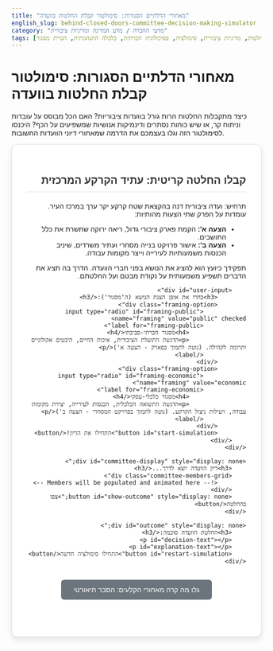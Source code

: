 ```yaml
---
title: "מאחורי הדלתיים הסגורות: סימולטור קבלת החלטות בוועדה"
english_slug: behind-closed-doors-committee-decision-making-simulator
category: "מדעי החברה / מדע המדינה ומדיניות ציבורית"
tags: [קבלת החלטות, מדיניות ציבורית, סימולציה, פסיכולוגיה חברתית, כלכלה התנהגותית, הטיית מסגור]
---
```

# מאחורי הדלתיים הסגורות: סימולטור קבלת החלטות בוועדה

כיצד מתקבלות החלטות הרות גורל בוועדות ציבוריות? האם הכל מבוסס על עובדות וניתוח קר, או שיש כוחות נסתרים ודינמיקות אנושיות שמשפיעים על הכף? היכנסו לסימולטור הזה וגלו בעצמכם את הדרמה שמאחורי דיוני הוועדות החשובות.

<div id="simulation-area">
    <div id="intro-screen">
        <h2>קבלו החלטה קריטית: עתיד הקרקע המרכזית</h2>
        <p>תרחיש: ועדה ציבורית דנה בהקצאת שטח קרקע יקר ערך במרכז העיר. עומדות על הפרק שתי הצעות מהותיות:</p>
        <ul>
            <li><strong>הצעה א':</strong> הקמת פארק ציבורי גדול, ריאה ירוקה שתשרת את כלל התושבים.</li>
            <li><strong>הצעה ב':</strong> אישור פרויקט בנייה מסחרי ועתיר משרדים, שיניב הכנסות משמעותיות לעירייה וייצר מקומות עבודה.</li>
        </ul>
        <p>תפקידך כיועץ הוא להציג את הנושא בפני חברי הוועדה. הדרך בה תציג את הדברים תשפיע משמעותית על נקודת מבטם ועל החלטתם.</p>

        <div id="user-input">
            <h3>בחרו את אופן הצגת הנושא (ה'מסגור'):</h3>
            <div class="framing-option">
                <input type="radio" id="framing-public" name="framing" value="public" checked>
                <label for="framing-public">
                    <h4>מסגור חברתי-סביבתי</h4>
                    <p>הדגשת התועלת הציבורית, איכות החיים, היבטים אקולוגיים ותרומה לקהילה. (נוטה לתמוך בפארק - הצעה א')</p>
                </label>
            </div>
            <div class="framing-option">
                <input type="radio" id="framing-economic" name="framing" value="economic">
                <label for="framing-economic">
                    <h4>מסגור כלכלי-עסקי</h4>
                    <p>הדגשת התשואה הכלכלית, הכנסות לעירייה, יצירת מקומות עבודה, ויעילות ניצול הקרקע. (נוטה לתמוך בפרויקט המסחרי - הצעה ב')</p>
                </label>
            </div>
            <button id="start-simulation">התחילו את הדיון!</button>
        </div>
    </div>

    <div id="committee-display" style="display: none;">
        <h3>דיון הוועדה יוצא לדרך...</h3>
        <div class="committee-members-grid">
            <!-- Members will be populated and animated here -->
        </div>
        <button id="show-outcome" style="display: none;">צפו בהחלטה</button>
    </div>

    <div id="outcome" style="display: none;">
        <h3>החלטת הוועדה סוכמה:</h3>
        <p id="decision-text"></p>
        <p id="explanation-text"></p>
        <button id="restart-simulation">התחילו סימולציה חדשה</button>
    </div>
</div>

<style>
#simulation-area {
    font-family: 'Heebo', sans-serif; /* Using Heebo for modern look */
    direction: rtl;
    text-align: right;
    border: 1px solid #e0e0e0;
    padding: 30px;
    margin-bottom: 30px;
    background-color: #ffffff;
    border-radius: 12px;
    box-shadow: 0 6px 12px rgba(0,0,0,0.1);
    max-width: 800px;
    margin-left: auto;
    margin-right: auto;
}

h2, h3 {
    color: #333;
    border-bottom: 2px solid #f0f0f0;
    padding-bottom: 10px;
    margin-bottom: 20px;
}

#user-input {
    margin-top: 20px;
    padding: 20px;
    background-color: #f8f8f8;
    border-radius: 8px;
}

.framing-option {
    margin-bottom: 15px;
    padding: 15px;
    border: 1px solid #ddd;
    border-radius: 8px;
    cursor: pointer;
    transition: all 0.3s ease;
}

.framing-option:hover {
    background-color: #eef;
    border-color: #cce;
}

.framing-option input[type="radio"] {
    margin-left: 10px;
    transform: scale(1.2);
}

.framing-option label {
    display: inline-block;
    cursor: pointer;
    font-weight: normal;
    color: #555;
}

.framing-option label h4 {
    margin: 0 0 5px 0;
    color: #0056b3;
}

.framing-option label p {
    margin: 0;
    font-size: 0.9em;
    color: #777;
}


button {
    padding: 12px 25px;
    background-color: #007bff;
    color: white;
    border: none;
    border-radius: 6px;
    cursor: pointer;
    font-size: 1em;
    margin-top: 15px;
    transition: background-color 0.3s ease, transform 0.1s ease;
    display: block;
    width: fit-content;
    margin-left: auto;
    margin-right: auto;
}

button:hover {
    background-color: #0056b3;
}

button:active {
    transform: scale(0.98);
}

#show-outcome {
     background-color: #28a745; /* Green color for outcome button */
     margin-top: 30px;
}

#show-outcome:hover {
     background-color: #218838;
}

#restart-simulation {
    background-color: #6c757d; /* Gray for restart */
    margin-top: 30px;
}

#restart-simulation:hover {
    background-color: #5a6268;
}


#committee-display {
    margin-top: 30px;
    padding-top: 20px;
    animation: fadeIn 1s ease-out;
}

.committee-members-grid {
    display: grid;
    grid-template-columns: repeat(auto-fit, minmax(300px, 1fr)); /* Responsive grid */
    gap: 20px;
}


.committee-member {
    display: flex;
    flex-direction: column;
    border: 1px solid #ddd;
    border-radius: 8px;
    background-color: #fdfdfd;
    overflow: hidden; /* Needed for border-radius on children */
    opacity: 0; /* Start hidden for animation */
    transform: translateY(20px); /* Start slightly below for animation */
    animation: slideInUp 0.6s ease-out forwards; /* Animation handled by JS delay */
}

.member-info {
    padding: 15px;
    background-color: #eef; /* Light background for info */
    border-bottom: 1px solid #dde;
}

.member-info h4 {
    margin-top: 0;
    margin-bottom: 5px;
    color: #333;
}

.member-info p {
    margin: 0;
    font-size: 0.9em;
    color: #555;
}

.member-reaction {
    padding: 15px;
    background-color: #fff; /* White background for reaction */
    flex-grow: 1;
    position: relative;
    border-right: 4px solid #007bff; /* Accent border */
    color: #333;
    font-style: italic;
    opacity: 0; /* Start hidden for animation */
    transform: translateX(20px); /* Start slightly right for animation */
    animation: fadeInText 0.8s ease-out forwards; /* Animation handled by JS delay */
}

/* Subtle arrow for reaction */
.member-reaction::before {
    content: "";
    position: absolute;
    right: -8px; /* Position the pointer */
    top: 20px;
    border-top: 8px solid transparent;
    border-bottom: 8px solid transparent;
    border-right: 8px solid #007bff; /* Color of the pointer */
}


#outcome {
    margin-top: 30px;
    padding: 25px;
    border-top: 3px solid #28a745; /* Green accent */
    background-color: #e9f7ef; /* Light green background */
    border-radius: 8px;
    animation: fadeIn 1s ease-out;
}

#outcome h3 {
    margin-top: 0;
    color: #218838; /* Darker green */
    border-bottom-color: #cce;
}

#decision-text {
    font-size: 1.2em;
    font-weight: bold;
    color: #0056b3; /* Blue */
    margin-bottom: 15px;
}

#explanation-text {
    font-size: 1em;
    color: #444;
    line-height: 1.6;
}

/* Animations */
@keyframes fadeIn {
    from { opacity: 0; }
    to { opacity: 1; }
}

@keyframes slideInUp {
    from { opacity: 0; transform: translateY(20px); }
    to { opacity: 1; transform: translateY(0); }
}

@keyframes fadeInText {
    from { opacity: 0; transform: translateX(20px); }
    to { opacity: 1; transform: translateX(0); }
}


/* Explanation Section Styling */
#toggle-explanation {
    display: block;
    width: fit-content;
    margin: 30px auto;
    padding: 12px 25px;
    background-color: #6c757d;
    color: white;
    border: none;
    border-radius: 6px;
    cursor: pointer;
    font-size: 1em;
    transition: background-color 0.3s ease;
}

#toggle-explanation:hover {
    background-color: #5a6268;
}

#explanation {
    margin-top: 20px;
    padding: 30px;
    border: 1px solid #e0e0e0;
    background-color: #f9f9f9;
    border-radius: 12px;
    direction: rtl;
    text-align: right;
    box-shadow: 0 4px 8px rgba(0,0,0,0.08);
}

#explanation h2, #explanation h3 {
    color: #333;
    margin-bottom: 15px;
    border-bottom: 1px solid #eee;
    padding-bottom: 8px;
}

#explanation p {
    line-height: 1.7;
    margin-bottom: 18px;
    color: #444;
}

#explanation ul {
    margin-bottom: 18px;
    padding-right: 25px;
    color: #444;
}

#explanation li {
    margin-bottom: 10px;
    line-height: 1.6;
}
</style>

<button id="toggle-explanation">גלו מה קרה מאחורי הקלעים: הסבר תיאורטי</button>

<div id="explanation" style="display: none;">
    <h2>הסבר תיאורטי: ניווט במבוך קבלת החלטות בוועדות</h2>

    <p>כפי שחוויתם בסימולטור, קבלת החלטות במדיניות ציבורית אינה תהליך אחיד, שקוף ותמיד רציונלי. היא מושפעת עמוקות לא רק מניתוח אובייקטיבי של נתונים, אלא גם מדינמיקות אנושיות, אינטרסים מגוונים, לחצים חיצוניים, ובעיקר – <strong>הטיית המסגור (Framing Bias)</strong>.</p>

    <h3>הטיית מסגור והשפעתה</h3>
    <p>הטיית מסגור היא הטיה קוגניטיבית שבה אנשים מגיבים לבחירות שונות בהתאם לאופן שבו האפשרויות מוצגות להם – כלומר, ה"מסגרת" או ההקשר שבו המידע מוגש. גם אם הנתונים האובייקטיביים זהים לחלוטין, הצגה שמדגישה היבטים חיוביים מסוימים לעומת אחרים יכולה להוביל להחלטה שונה לחלוטין.</p>
    <p>בסימולטור, הצגת הנושא מנקודת מבט חברתית-סביבתית לעומת נקודת מבט כלכלית-עסקית הדגימה כיצד אותו פרויקט (פארק או מסחרי) יכול להיתפס אחרת לחלוטין בעיני חברי הוועדה, בהתאם להיבטים שהובלטו.</p>

    <h3>למה קבלת החלטות בוועדות מורכבת כל כך?</h3>
    <p>מעבר להטיות קוגניטיביות אישיות, קבלת החלטות קבוצתית בוועדות מוסיפה שכבות נוספות של מורכבות:</p>
    <ul>
        <li>**מגוון אינטרסים ומומחיות:** כל חבר ועדה מגיע עם רקע, ערכים, אינטרסים וקשרים משלו (כלכלנית, סוציולוג, פוליטיקאית, מומחה טכני...). המפגש בין נקודות המבט השונות הכרחי לדיון מעמיק, אך הוא גם מקור טבעי לחילוקי דעות ודחיפת אג'נדות.</li>
        <li>**לחצים פוליטיים וציבוריים:** ועדות ציבוריות פועלות בזירה פוליטית. שיקולים כמו שמירה על תמיכה פוליטית, תגובת הציבור, לחצי לובי וקבוצות אינטרס – כל אלו משפיעים על שיקולי החברים לצד (ולעיתים במקום) הניתוח האובייקטיבי. הפוליטיקאית בסימולטור מדגימה היבט זה.</li>
        <li>**דינמיקה קבוצתית:** בתוך קבוצה יכולות לפעול דינמיקות כמו "חשיבת יחד" (Groupthink), לחץ חברתי לקונפורמיזם, או השפעת יתר של חבר ועדה דומיננטי. גם האופן שבו מנוהל הדיון והאם כל הקולות נשמעים משפיע.</li>
        <li>**מגבלות רציונליות ("רציונליות חסומה"):** גם אם היו מנסים להיות רציונליים לחלוטין, מקבלי החלטות מוגבלים בזמן, בידע זמין, וביכולת עיבוד מידע. לכן, לרוב הם מסתפקים בפתרון "מספק" ולאו דווקא "אופטימלי" (מודל סטיספייסינג).</li>
    </ul>

    <h3>סיכום</h3>
    <p>קבלת החלטות בוועדות ציבוריות היא בבסיסה משחק מורכב של השפעה, שכנוע, ניווט בין אינטרסים שונים, והתמודדות עם מגבלות אנושיות ופוליטיות. הבנת ה"מסגור" של הדיון והדינמיקות המופעלות בתוך הוועדה היא קריטית כדי להבין מדוע החלטות מסוימות מתקבלות, לעיתים בניגוד לניתוח "רציונלי" לכאורה.</p>
</div>

<script>
document.getElementById('start-simulation').addEventListener('click', startSimulation);
document.getElementById('toggle-explanation').addEventListener('click', toggleExplanation);
document.getElementById('show-outcome').addEventListener('click', showOutcome);
document.getElementById('restart-simulation').addEventListener('click', restartSimulation);


const committeeMembersData = [
    { id: 'aviva', name: 'אביבה', role: 'הכלכלנית הפרגמטית', initialLeaning: -0.1, publicFramingEffect: 0.1, economicFramingEffect: -0.4, publicReaction: "הנתונים הסביבתיים מרשימים, אך מה המשמעות הכלכלית ארוכת הטווח? צריך לבחון את יחס עלות-תועלת והכנסות פוטנציאליות לעומק.", economicReaction: "הצגת הנתונים הכלכליים ברורה. חשוב להבטיח את יעילות ההשקעה ואת הסיכונים הפיננסיים הכרוכים בפרויקט."}, // -1 for Commercial, +1 for Park. Leaning is a continuous scale
    { id: 'david', name: 'דוד', role: 'הסוציולוג האכפתי', initialLeaning: 0.4, publicFramingEffect: 0.5, economicFramingEffect: -0.3, publicReaction: "ההצעה הזו תתרום רבות לקהילה, תשפר את איכות החיים ותחזק את הלכידות החברתית. זה נכס יקר ערך לתושבים!", economicReaction: "אני חושש שהדגש על ההיבטים הכלכליים בא על חשבון צרכי התושבים, המרחב הציבורי וההשלכות החברתיות השליליות האפשריות."},
    { id: 'sara', name: 'שרה', role: 'הפוליטיקאית הריאלית', initialLeaning: 0, publicFramingEffect: 0.6, economicFramingEffect: -0.5, publicReaction: "הציבור יאהב את זה! זה פרויקט עם תדמית חיובית ויזכה לתמיכה רחבה. זו השקעה חכמה בעתיד העיר ואזרחיה.", economicReaction: "הפרויקט הזה יביא הכנסות משמעותיות לעירייה, יתרום לצמיחה כלכלית וייצור מקומות עבודה. חשוב לדבר עם הגורמים הרלוונטיים ולקדם אותו במהירות."},
    { id: 'yossi', name: 'יוסי', role: 'המומחה הטכני', initialLeaning: 0, publicFramingEffect: 0.2, economicFramingEffect: -0.2, publicReaction: "מההיבט ההנדסי והסביבתי, הפרויקט נראה בר-ביצוע ועומד בתקנים הנדרשים. האתגרים הטכניים ניתנים לניהול.", economicReaction: "יש לבחון לעומק את התחזיות הכלכליות ואת עלויות התחזוקה והתפעול לאורך זמן. מההיבט הטכני, שני הפרויקטים אפשריים עם הבדלים בפרטים."},
];

let simulationOutcome = null; // To store the result between steps

function startSimulation() {
    const framing = document.querySelector('input[name="framing"]:checked').value;
    const introScreen = document.getElementById('intro-screen');
    const committeeDisplay = document.getElementById('committee-display');
    const membersGrid = committeeDisplay.querySelector('.committee-members-grid');
    const showOutcomeButton = document.getElementById('show-outcome');

    // Hide intro, show committee display
    introScreen.style.display = 'none';
    committeeDisplay.style.display = 'block';
    membersGrid.innerHTML = ''; // Clear previous members
    showOutcomeButton.style.display = 'none';

    let finalLeanings = {};
    let memberReactionsHTML = '';
    let overallExplanationParts = [`הדיון בוועדה התפתח על בסיס ההצגה שהתמקדה ב<strong>${framing === 'public' ? 'תועלת הציבורית והסביבתית (פארק)' : 'תועלת הכלכלית והתשואה (מסחרי)'}</strong>.`];
    let votes = { park: 0, commercial: 0 };
    let memberVoteExplanations = {};

    committeeMembersData.forEach(member => {
        let currentLeaning = member.initialLeaning;
        let reactionText = "";
        let voteExplanation = "";

        if (framing === 'public') {
            currentLeaning += member.publicFramingEffect;
            reactionText = member.publicReaction;
        } else { // framing === 'economic'
            currentLeaning += member.economicFramingEffect;
            reactionText = member.economicReaction;
        }

        // Add some randomness to the final leaning for less predictability
        currentLeaning += (Math.random() - 0.5) * 0.3; // +/- 0.15 randomness

        finalLeanings[member.id] = currentLeaning;

        // Determine vote based on final leaning
        let vote;
        if (currentLeaning > 0.2) { // Threshold for Park
            vote = 'park';
            votes.park++;
            voteExplanation = `נטה משמעותית לכיוון הפארק והצביע בעדו.`;
        } else if (currentLeaning < -0.2) { // Threshold for Commercial
            vote = 'commercial';
            votes.commercial++;
             voteExplanation = `נטה משמעותית לכיוון הפרויקט המסחרי והצביע בעדו.`;
        } else {
            vote = 'abstain';
             voteExplanation = `עמד על הגדר או התמקד בהיבטים טכניים/בחינה נוספת, ונמנע.`;
        }
         memberVoteExplanations[member.id] = `<strong>${member.name}, ${member.role}:</strong> ${voteExplanation}`;


        // Create HTML for member, initially hidden
        memberReactionsHTML += `
            <div class="committee-member" data-member="${member.id}">
                <div class="member-info">
                    <h4>${member.name}</h4>
                    <p>${member.role}</p>
                </div>
                <div class="member-reaction"></div>
            </div>
        `;
    });

    membersGrid.innerHTML = memberReactionsHTML;

    // Animate members appearing and speaking
    const memberElements = membersGrid.querySelectorAll('.committee-member');
    let delay = 0;
    memberElements.forEach((memberEl, index) => {
        const memberId = memberEl.getAttribute('data-member');
        const memberData = committeeMembersData.find(m => m.id === memberId);
        const reactionEl = memberEl.querySelector('.member-reaction');

        // Animate member container
        memberEl.style.animationDelay = `${delay}s`;
        memberEl.style.opacity = 1; // Override initial opacity for animation start

        // Animate reaction text appearing after member container
        setTimeout(() => {
            reactionEl.innerText = memberData.publicReaction; // Use the determined reaction text
            reactionEl.style.animationDelay = '0s'; // Apply text animation immediately after parent appears
            reactionEl.style.opacity = 1; // Override initial opacity for animation start
        }, delay * 1000 + 300); // Small delay after member slide-in

         delay += 1.2; // Delay for the next member

    });

    // Determine final decision after reactions are shown
    let decision = "";
    let outcomeExplanation = "";

    if (votes.park > votes.commercial) {
        decision = "<strong>הוחלט לאשר את הקמת הפארק הציבורי (הצעה א').</strong>";
        outcomeExplanation = `ההצגה שלך, שהדגישה את התועלת ה${framing === 'public' ? 'ציבורית והסביבתית' : 'כלכלית (שייתכן ופורשה כחיובית גם עבור הפארק ע"י חלק מהחברים)'}, הובילה לכך שרוב חברי הוועדה (${votes.park} קולות מול ${votes.commercial}) נטו לתמוך באופציית הפארק.`;
    } else if (votes.commercial > votes.park) {
         decision = "<strong>הוחלט לאשר את פרויקט הבנייה המסחרי (הצעה ב').</strong>";
         outcomeExplanation = `ההצגה שלך, שהדגישה את התועלת ה${framing === 'economic' ? 'כלכלית והתשואה' : 'ציבורית (שלא הספיקה לשכנע את הרוב)'}, הובילה לכך שרוב חברי הוועדה (${votes.commercial} קולות מול ${votes.park}) נטו לתמוך באופציית הפרויקט המסחרי.`;
    } else {
        decision = "<strong>הוועדה הגיעה למבוי סתום. לא התקבלה החלטה.</strong>";
        outcomeExplanation = `למרות הצגתך, הוועדה הייתה חלוקה באופן שווה (${votes.park} בעד פארק, ${votes.commercial} בעד מסחרי) ולא הצליחה להגיע להכרעה. הדבר מדגיש את השפעת האינטרסים השונים וחוסר ההסכמה גם לאחר הצגת הנתונים.`;
    }

    overallExplanationParts.push("להלן כיצד נטו חברי הוועדה והצבעתם:");
     committeeMembersData.forEach(member => {
        overallExplanationParts.push(memberVoteExplanations[member.id]);
     });
    overallExplanationParts.push(outcomeExplanation);

    simulationOutcome = {
        decision: decision,
        explanation: overallExplanationParts.join("<br>") // Use <br> for new lines in HTML
    };


    // Show outcome button after animations complete
    setTimeout(() => {
        showOutcomeButton.style.display = 'block';
    }, delay * 1000 + 500); // Show button shortly after the last reaction animation

}

function showOutcome() {
    const committeeDisplay = document.getElementById('committee-display');
    const outcomeDiv = document.getElementById('outcome');
    const decisionTextEl = document.getElementById('decision-text');
    const explanationTextEl = document.getElementById('explanation-text');

    committeeDisplay.style.display = 'none';
    outcomeDiv.style.display = 'block';

    if (simulationOutcome) {
        decisionTextEl.innerHTML = simulationOutcome.decision;
        explanationTextEl.innerHTML = simulationOutcome.explanation;
    }
}

function restartSimulation() {
     const introScreen = document.getElementById('intro-screen');
     const outcomeDiv = document.getElementById('outcome');

     outcomeDiv.style.display = 'none';
     introScreen.style.display = 'block';
      // Optional: Reset radio button to default
     document.getElementById('framing-public').checked = true;
     simulationOutcome = null;
}


function toggleExplanation() {
    const explanationDiv = document.getElementById('explanation');
    const button = document.getElementById('toggle-explanation');
    if (explanationDiv.style.display === 'none' || explanationDiv.style.display === '') {
        explanationDiv.style.display = 'block';
        button.innerText = 'הסתר הסבר תיאורטי';
         explanationDiv.scrollIntoView({ behavior: 'smooth' }); // Scroll to explanation
    } else {
        explanationDiv.style.display = 'none';
        button.innerText = 'גלו מה קרה מאחורי הקלעים: הסבר תיאורטי';
    }
}

// Initial setup on page load
window.onload = function() {
    document.getElementById('committee-display').style.display = 'none';
    document.getElementById('outcome').style.display = 'none';
    document.getElementById('explanation').style.display = 'none'; // Ensure explanation is hidden initially
}
</script>
```